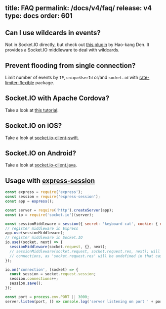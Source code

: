 title: FAQ
permalink: /docs/v4/faq/
release: v4
type: docs
order: 601
---

## Can I use wildcards in events?

Not in Socket.IO directly, but check out [this plugin](https://github.com/hden/socketio-wildcard) by Hao-kang Den. It provides a Socket.IO middleware to deal with wildcards.


## Prevent flooding from single connection?

Limit number of events by `IP`, `uniqueUserId` or/and `socket.id` with [rate-limiter-flexible](https://github.com/animir/node-rate-limiter-flexible/wiki/Overall-example#websocket-single-connection-prevent-flooding) package.

## Socket.IO with Apache Cordova?

Take a look at [this tutorial](/socket-io-with-apache-cordova/).

## Socket.IO on iOS?

Take a look at [socket.io-client-swift](https://github.com/socketio/socket.io-client-swift).

## Socket.IO on Android?

Take a look at [socket.io-client.java](https://github.com/nkzawa/socket.io-client.java).

## Usage with [express-session](https://www.npmjs.com/package/express-session)

```js
const express = require('express');
const session = require('express-session');
const app = express();

const server = require('http').createServer(app);
const io = require('socket.io')(server);

const sessionMiddleware = session({ secret: 'keyboard cat', cookie: { maxAge: 60000 }});
// register middleware in Express
app.use(sessionMiddleware);
// register middleware in Socket.IO
io.use((socket, next) => {
  sessionMiddleware(socket.request, {}, next);
  // sessionMiddleware(socket.request, socket.request.res, next); will not work with websocket-only
  // connections, as 'socket.request.res' will be undefined in that case
});

io.on('connection', (socket) => {
  const session = socket.request.session;
  session.connections++;
  session.save();
});

const port = process.env.PORT || 3000;
server.listen(port, () => console.log('server listening on port ' + port));
```
